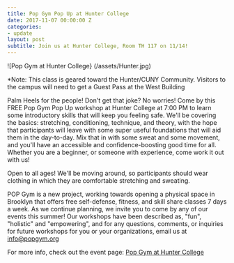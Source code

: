 ```yaml
---
title: Pop Gym Pop Up at Hunter College
date: 2017-11-07 00:00:00 Z
categories:
- update
layout: post
subtitle: Join us at Hunter College, Room TH 117 on 11/14!
---
```


![Pop Gym at Hunter College} (/assets/Hunter.jpg)

*Note: This class is geared toward the Hunter/CUNY Community. Visitors to the campus will need to get a Guest Pass at the West Building

Palm Heels for the people! Don't get that joke? No worries! Come by this FREE Pop Gym Pop Up workshop at Hunter College at 7:00 PM to learn some introductory skills that will keep you feeling safe. We'll be covering the basics: stretching, conditioning, technique, and theory, with the hope that participants will leave with some super useful foundations that will aid them in the day-to-day. Mix that in with some sweat and some movement, and you'll have an accessible and confidence-boosting good time for all. Whether you are a beginner, or someone with experience, come work it out with us!

Open to all ages! We'll be moving around, so participants should wear clothing in which they are comfortable stretching and sweating.

POP Gym is a new project, working towards opening a physical space in Brooklyn that offers free self-defense, fitness, and skill share classes 7 days a week. As we continue planning, we invite you to come by any of our events this summer! Our workshops have been described as, "fun", "holistic" and "empowering", and for any questions, comments, or inquiries for future workshops for you or your organizations, email us at info@popgym.org


For more info, check out the event page: [Pop Gym at Hunter College](https://www.facebook.com/events/1117875701681768/)

